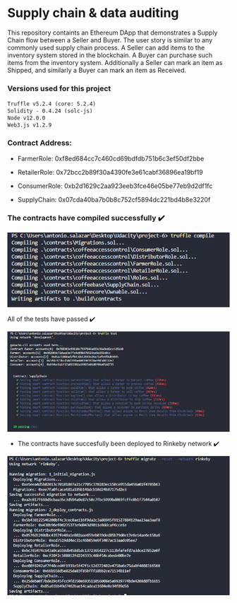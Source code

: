 # Supply chain & data auditing

This repository containts an Ethereum DApp that demonstrates a Supply Chain flow between a Seller and Buyer. The user story is similar to any commonly used supply chain process. A Seller can add items to the inventory system stored in the blockchain. A Buyer can purchase such items from the inventory system. Additionally a Seller can mark an item as Shipped, and similarly a Buyer can mark an item as Received.

### Versions used for this project

```
Truffle v5.2.4 (core: 5.2.4)
Solidity - 0.4.24 (solc-js)
Node v12.0.0
Web3.js v1.2.9
```

### Contract Address:

- FarmerRole: 0xf8ed684cc7c460cd69bdfdb751b6c3ef50df2bbe

- RetailerRole: 0x72bcc2b89f30a4390fe3e61cabf36896ea19bf19

- ConsumerRole: 0xb2d1629c2aa923eeb3fce46e05be77eb9d2df1fc

- SupplyChain: 0x07cda40ba7b0b8c752cf5894dc221bd4b8e3220f

### The contracts have compiled successfully ✔️

![](images/compiled-contracts.png)

All of the tests have passed ✔️

![](images/tests.png)

- The contracts have succesfully been deployed to Rinkeby network ✔️

![](images/migrate-rinkeby.png)

